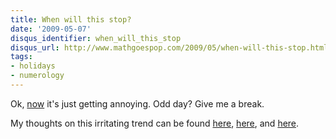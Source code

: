 ```yaml
---
title: When will this stop?
date: '2009-05-07'
disqus_identifier: when_will_this_stop
disqus_url: http://www.mathgoespop.com/2009/05/when-will-this-stop.html
tags:
- holidays
- numerology
---
```

Ok, <a href="http://news.yahoo.com/s/ap/20090507/ap_on_fe_st/us_odd_odd_day;_ylt=AtKS0Q_qX0MsIrr0r_9cxNcDW7oF">now</a> it's just getting annoying.  Odd day?  Give me a break.

My thoughts on this irritating trend can be found <a href="http://www.mathgoespop.com/2009/03/square-root-day.html">here</a>, <a href="http://www.mathgoespop.com/2009/03/pi-day.html">here</a>, and <a href="http://www.mathgoespop.com/2009/04/numerology-goes-on-holiday-again.html">here</a>.